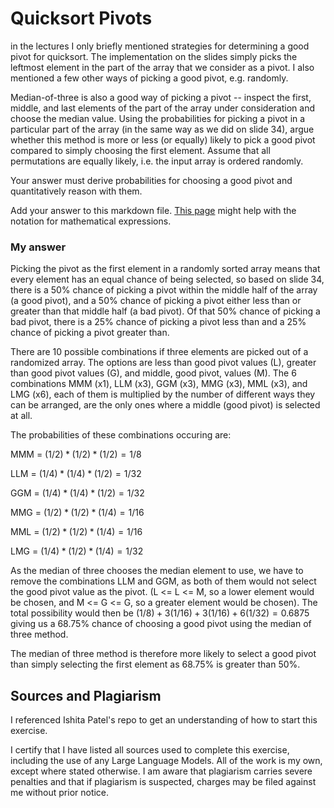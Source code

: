 # Quicksort Pivots

in the lectures I only briefly mentioned strategies for determining a good pivot
for quicksort. The implementation on the slides simply picks the leftmost
element in the part of the array that we consider as a pivot. I also mentioned a
few other ways of picking a good pivot, e.g. randomly.

Median-of-three is also a good way of picking a pivot -- inspect the first,
middle, and last elements of the part of the array under consideration and
choose the median value. Using the probabilities for picking a pivot in a
particular part of the array (in the same way as we did on slide 34), argue
whether this method is more or less (or equally) likely to pick a good pivot
compared to simply choosing the first element. Assume that all permutations are
equally likely, i.e. the input array is ordered randomly.

Your answer must derive probabilities for choosing a good pivot and
quantitatively reason with them.

Add your answer to this markdown file. [This
page](https://docs.github.com/en/get-started/writing-on-github/working-with-advanced-formatting/writing-mathematical-expressions)
might help with the notation for mathematical expressions.

### My answer 

Picking the pivot as the first element in a randomly sorted array means that every element has an equal chance of being selected, so based on slide 34, there is a 50% chance of picking a pivot within the middle half of the array (a good pivot), and a 50% chance of picking a pivot either less than or greater than that middle half (a bad pivot). Of that 50% chance of picking a bad pivot, there is a 25% chance of picking a pivot less than and a 25% chance of picking a pivot greater than. 

There are 10 possible combinations if three elements are picked out of a randomized array. The options are less than good pivot values (L), greater than good pivot values (G), and middle, good pivot, values (M). The 6 combinations MMM (x1), LLM (x3), GGM (x3), MMG (x3), MML (x3), and LMG (x6), each of them is multiplied by the number of different ways they can be arranged, are the only ones where a middle (good pivot) is selected at all.

The probabilities of these combinations occuring are: 

MMM = $(1/2) * (1/2) * (1/2) = 1/8$

LLM = $(1/4) * (1/4) * (1/2) = 1/32$ 

GGM = $(1/4) * (1/4) * (1/2) = 1/32$ 

MMG = $(1/2) * (1/2) * (1/4) = 1/16$

MML = $(1/2) * (1/2) * (1/4) = 1/16$

LMG = $(1/4) * (1/2) * (1/4) = 1/32$

As the median of three chooses the median element to use, we have to remove the combinations LLM and GGM, as both of them would not select the good pivot value as the pivot. (L <= L <= M, so a lower element would be chosen, and M <= G <= G, so a greater element would be chosen). The total possibility would then be $(1/8) + 3(1/16) + 3(1/16) + 6(1/32) = 0.6875$ giving us a 68.75% chance of choosing a good pivot using the median of three method.

The median of three method is therefore more likely to select a good pivot than simply selecting the first element as 68.75% is greater than 50%. 

## Sources and Plagiarism 

I referenced Ishita Patel's repo to get an understanding of how to start this exercise. 

I certify that I have listed all sources used to complete this exercise, including the use of any Large Language Models. All of the work is my own, except where stated otherwise. I am aware that plagiarism carries severe penalties and that if plagiarism is suspected, charges may be filed against me without prior notice.



